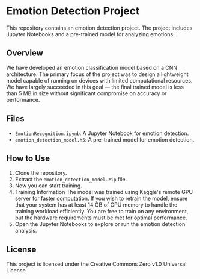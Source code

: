 # Emotion Detection Project

This repository contains an emotion detection project. The project includes Jupyter Notebooks and a pre-trained model for analyzing emotions.

## Overview

We have developed an emotion classification model based on a CNN architecture.
The primary focus of the project was to design a lightweight model capable of running on devices with limited computational resources.
We have largely succeeded in this goal — the final trained model is less than 5 MB in size without significant compromise on accuracy or performance.

## Files

- `EmotionRecognition.ipynb`: A Jupyter Notebook for emotion detection.
- `emotion_detection_model.h5`: A pre-trained model for emotion detection.

## How to Use

1. Clone the repository.
2. Extract the `emotion_detection_model.zip` file.
3. Now you can start training.
4. Training Information
   The model was trained using Kaggle's remote GPU server for faster computation.
   If you wish to retrain the model, ensure that your system has at least 14 GB of GPU memory to handle the training workload efficiently.
   You are free to train on any environment, but the hardware requirements must be met for optimal performance.
5. Open the Jupyter Notebooks to explore or run the emotion detection analysis.

## License

This project is licensed under the Creative Commons Zero v1.0 Universal License.
